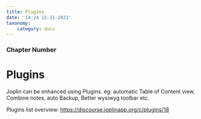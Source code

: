 ```yaml
---
title: Plugins
date: '14:24 15-11-2021'
taxonomy:
    category: docs
---
```


### Chapter Number

# Plugins

Joplin can be enhanced using Plugins. eg: automatic Table of Content view, Combine notes, auto Backup, Better wysiwyg toolbar etc.

Plugins list overview: https://discourse.joplinapp.org/c/plugins/18
